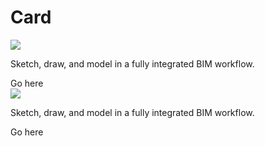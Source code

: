 # Card
<div class="vwui-u-background-primary-1 vwui-u-inset-2x">
<article class="vwui-card vwui-u-flow">
<img src="https://res.cloudinary.com/vectorworks-mktg/image/upload/f_auto/q_auto/blue-steel/zrartajyx11fvhapbl3n.jpg">
<p>Sketch, draw, and model in a fully integrated BIM workflow.</p>
<a class="vwui-button" 
data-kind="solid"> 
Go here</a>

</article>
</div>


<div class="vwui-u-background-neutral-20 vwui-u-inset-2x">
<article class="vwui-card vwui-u-flow">
<img src="https://res.cloudinary.com/vectorworks-mktg/image/upload/f_auto/q_auto/blue-steel/zrartajyx11fvhapbl3n.jpg">
<p>Sketch, draw, and model in a fully integrated BIM workflow.</p>
<a class="vwui-button" 
data-kind="solid"> 
Go here</a>

</article>
</div>